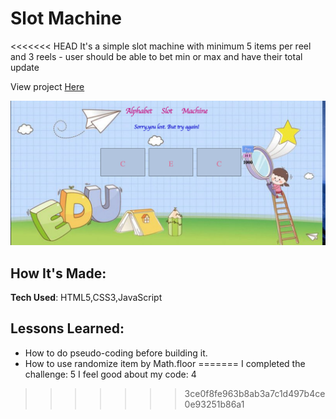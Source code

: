# Slot Machine

<<<<<<< HEAD
It's a  simple slot machine with minimum 5 items per reel and 3 reels - user should be able to bet min or max and have their total update

View project [Here](slotmachinebyaiperi.netlify.com)

![slotmachine](images/readme.png)

## How It's Made:

**Tech Used**: HTML5,CSS3,JavaScript

## Lessons Learned:

* How to do pseudo-coding before building it.
* How to use randomize item by Math.floor
=======
I completed the challenge: 5
I feel good about my code: 4

>>>>>>> 3ce0f8fe963b8ab3a7c1d497b4ce0e93251b86a1
